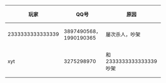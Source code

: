 | 玩家       | QQ号        | 原因             | 处罚     |
|------------|-------------|------------------|----------|
| 2333333333333339 | 3897490568，1990190365 | 屡次杀人，吵架   | 7d封禁   |
| xyt        | 3275298970  | 和2333333333333339吵架 | 严重警告 |